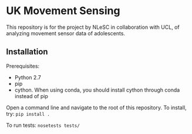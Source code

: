 # UK Movement Sensing
This repository is for the project by NLeSC in collaboration with UCL, of analyzing movement sensor data of adolescents.

## Installation
Prerequisites:
*  Python 2.7
* pip
* cython. When using conda, you should install cython through conda instead of pip

Open a command line and navigate to the root of this repository. To install, try:
`pip install .`

To run tests:
`nosetests tests/`